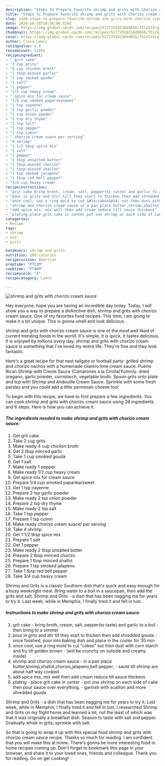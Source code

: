 ```yaml
---
description: "Steps to Prepare Favorite shrimp and grits with chorizo cream sauce"
title: "Steps to Prepare Favorite shrimp and grits with chorizo cream sauce"
slug: 3189-steps-to-prepare-favorite-shrimp-and-grits-with-chorizo-cream-sauce
date: 2020-10-26T10:56:06.818Z
image: https://img-global.cpcdn.com/recipes/5177255821049856/751x532cq70/shrimp-and-grits-with-chorizo-cream-sauce-recipe-main-photo.jpg
thumbnail: https://img-global.cpcdn.com/recipes/5177255821049856/751x532cq70/shrimp-and-grits-with-chorizo-cream-sauce-recipe-main-photo.jpg
cover: https://img-global.cpcdn.com/recipes/5177255821049856/751x532cq70/shrimp-and-grits-with-chorizo-cream-sauce-recipe-main-photo.jpg
author: Clara Lewis
ratingvalue: 4.4
reviewcount: 11835
recipeingredient:
- " grit cake"
- "2 cup grits"
- "4 cup chicken broth"
- "2 tbsp minced garlic"
- "1 cup smoked gouda"
- "1 salt"
- "1 pepper"
- "1/2 cup heavy cream"
- " spice mix for cream sauce"
- "1/4 cup smoked paparikasweet"
- "1 tsp cayenne"
- "2 tsp garlic powder"
- "2 tsp onion powder"
- "2 tsp dry thyme"
- "2 tsp salt"
- "1 tsp pepper"
- "1 tsp cumin"
- " chorizo cream suace per serving"
- "4 shrimp"
- "1 1/2 tbsp spice mix"
- "1 salt"
- "1 pepper"
- "2 tbsp unsalted butter"
- "2 tbsp minced chorizo"
- "1 tbsp minced shallot"
- "1 tsp smoked jalapeno"
- "1 tbsp red bell pepper"
- "3/4 cup heavy cream"
recipeinstructions:
- "grit cake bring broth, cream, salt, pepper(to taste) and garlic to a boil then bring to a simmer"
- "pour in grits and stir till they start to thicken then add shredded gouda once finished, pour into baking dish and place in the cooler for 30 min"
- "once cool, use a ring mold to cut &#34;cakes&#34; out then dust with corn starch and fry till golden brown (will be crunchy on outside and creamy inside)"
- "shrimp and chorizo cream sauce in a pan place butter,shrimp,shallot,chorizo,jalapeno,bell pepper, saute till shrimp are about half way cooked"
- "add spice mix, mix well then add cream reduce till sauce thickens"
- "plating place grit cake in center put one shrimp on each side of cake then pour sauce over everything. garnish with scallion and more shredded gouda"
categories:
- Recipe
tags:
- shrimp
- and
- grits

katakunci: shrimp and grits 
nutrition: 289 calories
recipecuisine: American
preptime: "PT23M"
cooktime: "PT46M"
recipeyield: "4"
recipecategory: Lunch

---
```



![shrimp and grits with chorizo cream sauce](https://img-global.cpcdn.com/recipes/5177255821049856/751x532cq70/shrimp-and-grits-with-chorizo-cream-sauce-recipe-main-photo.jpg)

Hey everyone, hope you are having an incredible day today. Today, I will show you a way to prepare a distinctive dish, shrimp and grits with chorizo cream sauce. One of my favorites food recipes. This time, I am going to make it a bit unique. This is gonna smell and look delicious.

shrimp and grits with chorizo cream sauce is one of the most well liked of current trending foods in the world. It's simple, it is quick, it tastes delicious. It is enjoyed by millions every day. shrimp and grits with chorizo cream sauce is something that I've loved my entire life. They're fine and they look fantastic.

Here&#39;s a great recipe for that next tailgate or football party: grilled shrimp and chorizo nachos with a homemade cilantro lime cream sauce. Puerto Rican Shrimp with Creole Sauce (Camarones a la Criolla)Yummly. dried oregano, garlic powder, cornstarch, vegetable broth. Spoon grits onto plate and top with Shrimp and Andouille Cream Sauce. Sprinkle with some fresh parsley and you could add a little parmesan cheese too!


To begin with this recipe, we have to first prepare a few ingredients. You can cook shrimp and grits with chorizo cream sauce using 28 ingredients and 6 steps. Here is how you can achieve it.

<!--inarticleads1-->

##### The ingredients needed to make shrimp and grits with chorizo cream sauce:

1. Get  grit cake
1. Take 2 cup grits
1. Make ready 4 cup chicken broth
1. Get 2 tbsp minced garlic
1. Take 1 cup smoked gouda
1. Get 1 salt
1. Make ready 1 pepper
1. Make ready 1/2 cup heavy cream
1. Get  spice mix for cream sauce
1. Prepare 1/4 cup smoked paparika/sweet
1. Get 1 tsp cayenne
1. Prepare 2 tsp garlic powder
1. Make ready 2 tsp onion powder
1. Prepare 2 tsp dry thyme
1. Make ready 2 tsp salt
1. Take 1 tsp pepper
1. Prepare 1 tsp cumin
1. Make ready  chorizo cream suace/ per serving
1. Take 4 shrimp
1. Get 1 1/2 tbsp spice mix
1. Prepare 1 salt
1. Get 1 pepper
1. Make ready 2 tbsp unsalted butter
1. Prepare 2 tbsp minced chorizo
1. Prepare 1 tbsp minced shallot
1. Prepare 1 tsp smoked jalapeno
1. Take 1 tbsp red bell pepper
1. Take 3/4 cup heavy cream


Shrimp and Grits is a classic Southern dish that&#39;s quick and easy enough for a busy weeknight meal. Bring water to a boil in a saucepan, then add the grits and salt. Shrimp and Grits - a dish that has been nagging me for years to try it. Last week, while in Memphis, I finally tried it and fell in lust. 

<!--inarticleads2-->

##### Instructions to make shrimp and grits with chorizo cream sauce:

1. grit cake - bring broth, cream, salt, pepper(to taste) and garlic to a boil - then bring to a simmer
1. pour in grits and stir till they start to thicken then add shredded gouda - once finished, pour into baking dish and place in the cooler for 30 min
1. once cool, use a ring mold to cut &#34;cakes&#34; out then dust with corn starch and fry till golden brown - (will be crunchy on outside and creamy inside)
1. shrimp and chorizo cream sauce - in a pan place butter,shrimp,shallot,chorizo,jalapeno,bell pepper, - saute till shrimp are about half way cooked
1. add spice mix, mix well then add cream reduce till sauce thickens
1. plating - place grit cake in center - put one shrimp on each side of cake then pour sauce over everything. - garnish with scallion and more shredded gouda


Shrimp and Grits - a dish that has been nagging me for years to try it. Last week, while in Memphis, I finally tried it and fell in lust. I researched Shrimp and Grits on my flight home and learned a lot, not the least of which was that it was originally a breakfast dish. Season to taste with salt and pepper. Gradually whisk in grits; sprinkle with salt. 

So that is going to wrap it up with this special food shrimp and grits with chorizo cream sauce recipe. Thanks so much for reading. I am confident that you will make this at home. There's gonna be more interesting food in home recipes coming up. Don't forget to bookmark this page in your browser, and share it to your loved ones, friends and colleague. Thank you for reading. Go on get cooking!
